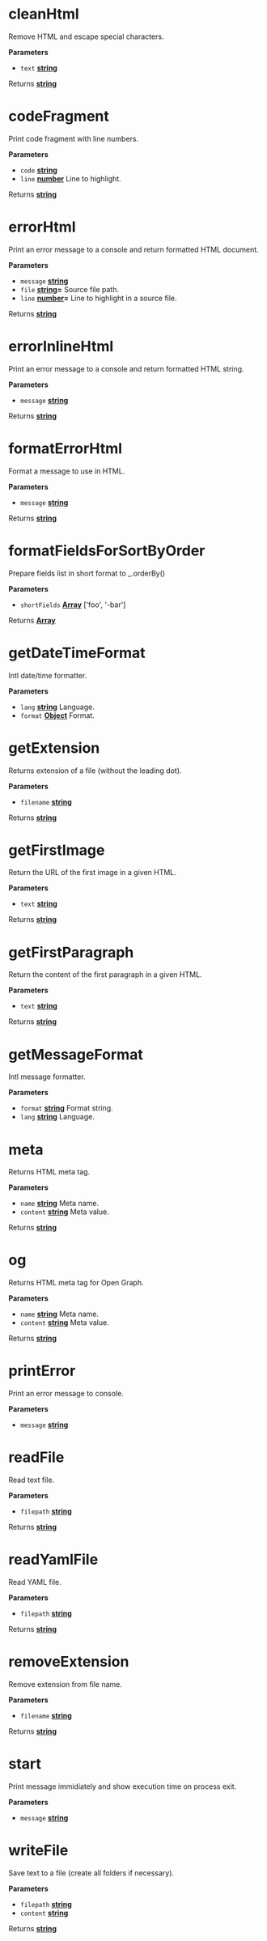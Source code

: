 # cleanHtml

Remove HTML and escape special characters.

**Parameters**

-   `text` **[string](https://developer.mozilla.org/en-US/docs/Web/JavaScript/Reference/Global_Objects/String)** 

Returns **[string](https://developer.mozilla.org/en-US/docs/Web/JavaScript/Reference/Global_Objects/String)** 

# codeFragment

Print code fragment with line numbers.

**Parameters**

-   `code` **[string](https://developer.mozilla.org/en-US/docs/Web/JavaScript/Reference/Global_Objects/String)** 
-   `line` **[number](https://developer.mozilla.org/en-US/docs/Web/JavaScript/Reference/Global_Objects/Number)** Line to highlight.

Returns **[string](https://developer.mozilla.org/en-US/docs/Web/JavaScript/Reference/Global_Objects/String)** 

# errorHtml

Print an error message to a console and return formatted HTML document.

**Parameters**

-   `message` **[string](https://developer.mozilla.org/en-US/docs/Web/JavaScript/Reference/Global_Objects/String)** 
-   `file` **[string](https://developer.mozilla.org/en-US/docs/Web/JavaScript/Reference/Global_Objects/String)=** Source file path.
-   `line` **[number](https://developer.mozilla.org/en-US/docs/Web/JavaScript/Reference/Global_Objects/Number)=** Line to highlight in a source file.

Returns **[string](https://developer.mozilla.org/en-US/docs/Web/JavaScript/Reference/Global_Objects/String)** 

# errorInlineHtml

Print an error message to a console and return formatted HTML string.

**Parameters**

-   `message` **[string](https://developer.mozilla.org/en-US/docs/Web/JavaScript/Reference/Global_Objects/String)** 

Returns **[string](https://developer.mozilla.org/en-US/docs/Web/JavaScript/Reference/Global_Objects/String)** 

# formatErrorHtml

Format a message to use in HTML.

**Parameters**

-   `message` **[string](https://developer.mozilla.org/en-US/docs/Web/JavaScript/Reference/Global_Objects/String)** 

Returns **[string](https://developer.mozilla.org/en-US/docs/Web/JavaScript/Reference/Global_Objects/String)** 

# formatFieldsForSortByOrder

Prepare fields list in short format to \_.orderBy()

**Parameters**

-   `shortFields` **[Array](https://developer.mozilla.org/en-US/docs/Web/JavaScript/Reference/Global_Objects/Array)** ['foo', '-bar']

Returns **[Array](https://developer.mozilla.org/en-US/docs/Web/JavaScript/Reference/Global_Objects/Array)** 

# getDateTimeFormat

Intl date/time formatter.

**Parameters**

-   `lang` **[string](https://developer.mozilla.org/en-US/docs/Web/JavaScript/Reference/Global_Objects/String)** Language.
-   `format` **[Object](https://developer.mozilla.org/en-US/docs/Web/JavaScript/Reference/Global_Objects/Object)** Format.

# getExtension

Returns extension of a file (without the leading dot).

**Parameters**

-   `filename` **[string](https://developer.mozilla.org/en-US/docs/Web/JavaScript/Reference/Global_Objects/String)** 

Returns **[string](https://developer.mozilla.org/en-US/docs/Web/JavaScript/Reference/Global_Objects/String)** 

# getFirstImage

Return the URL of the first image in a given HTML.

**Parameters**

-   `text` **[string](https://developer.mozilla.org/en-US/docs/Web/JavaScript/Reference/Global_Objects/String)** 

Returns **[string](https://developer.mozilla.org/en-US/docs/Web/JavaScript/Reference/Global_Objects/String)** 

# getFirstParagraph

Return the content of the first paragraph in a given HTML.

**Parameters**

-   `text` **[string](https://developer.mozilla.org/en-US/docs/Web/JavaScript/Reference/Global_Objects/String)** 

Returns **[string](https://developer.mozilla.org/en-US/docs/Web/JavaScript/Reference/Global_Objects/String)** 

# getMessageFormat

Intl message formatter.

**Parameters**

-   `format` **[string](https://developer.mozilla.org/en-US/docs/Web/JavaScript/Reference/Global_Objects/String)** Format string.
-   `lang` **[string](https://developer.mozilla.org/en-US/docs/Web/JavaScript/Reference/Global_Objects/String)** Language.

# meta

Returns HTML meta tag.

**Parameters**

-   `name` **[string](https://developer.mozilla.org/en-US/docs/Web/JavaScript/Reference/Global_Objects/String)** Meta name.
-   `content` **[string](https://developer.mozilla.org/en-US/docs/Web/JavaScript/Reference/Global_Objects/String)** Meta value.

Returns **[string](https://developer.mozilla.org/en-US/docs/Web/JavaScript/Reference/Global_Objects/String)** 

# og

Returns HTML meta tag for Open Graph.

**Parameters**

-   `name` **[string](https://developer.mozilla.org/en-US/docs/Web/JavaScript/Reference/Global_Objects/String)** Meta name.
-   `content` **[string](https://developer.mozilla.org/en-US/docs/Web/JavaScript/Reference/Global_Objects/String)** Meta value.

Returns **[string](https://developer.mozilla.org/en-US/docs/Web/JavaScript/Reference/Global_Objects/String)** 

# printError

Print an error message to console.

**Parameters**

-   `message` **[string](https://developer.mozilla.org/en-US/docs/Web/JavaScript/Reference/Global_Objects/String)** 

# readFile

Read text file.

**Parameters**

-   `filepath` **[string](https://developer.mozilla.org/en-US/docs/Web/JavaScript/Reference/Global_Objects/String)** 

Returns **[string](https://developer.mozilla.org/en-US/docs/Web/JavaScript/Reference/Global_Objects/String)** 

# readYamlFile

Read YAML file.

**Parameters**

-   `filepath` **[string](https://developer.mozilla.org/en-US/docs/Web/JavaScript/Reference/Global_Objects/String)** 

Returns **[string](https://developer.mozilla.org/en-US/docs/Web/JavaScript/Reference/Global_Objects/String)** 

# removeExtension

Remove extension from file name.

**Parameters**

-   `filename` **[string](https://developer.mozilla.org/en-US/docs/Web/JavaScript/Reference/Global_Objects/String)** 

Returns **[string](https://developer.mozilla.org/en-US/docs/Web/JavaScript/Reference/Global_Objects/String)** 

# start

Print message immidiately and show execution time on process exit.

**Parameters**

-   `message` **[string](https://developer.mozilla.org/en-US/docs/Web/JavaScript/Reference/Global_Objects/String)** 

# writeFile

Save text to a file (create all folders if necessary).

**Parameters**

-   `filepath` **[string](https://developer.mozilla.org/en-US/docs/Web/JavaScript/Reference/Global_Objects/String)** 
-   `content` **[string](https://developer.mozilla.org/en-US/docs/Web/JavaScript/Reference/Global_Objects/String)** 

Returns **[string](https://developer.mozilla.org/en-US/docs/Web/JavaScript/Reference/Global_Objects/String)** 
